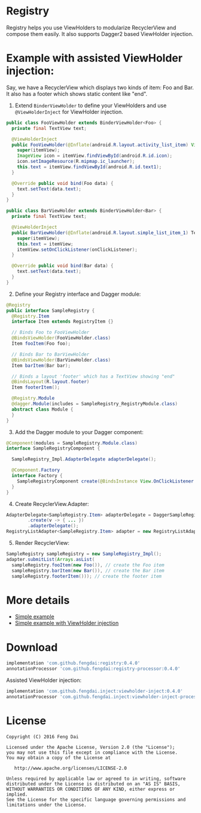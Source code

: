 # Registry

Registry helps you use ViewHolders to modularize RecyclerView and compose them easily. It also supports Dagger2 based ViewHolder injection.

# Example with assisted ViewHolder injection:

Say, we have a RecyclerView which displays two kinds of item: Foo and Bar. It also has a footer which shows static content like "end".

1. Extend `BinderViewHolder` to define your ViewHolders and use `@ViewHolderInject` for ViewHolder injection.
```java
public class FooViewHolder extends BinderViewHolder<Foo> {
  private final TextView text;

  @ViewHolderInject
  public FooViewHolder(@Inflate(android.R.layout.activity_list_item) View itemView) {
    super(itemView);
    ImageView icon = itemView.findViewById(android.R.id.icon);
    icon.setImageResource(R.mipmap.ic_launcher);
    this.text = itemView.findViewById(android.R.id.text1);
  }

  @Override public void bind(Foo data) {
    text.setText(data.text);
  }
}
```
```java
public class BarViewHolder extends BinderViewHolder<Bar> {
  private final TextView text;

  @ViewHolderInject
  public BarViewHolder(@Inflate(android.R.layout.simple_list_item_1) TextView itemView, View.OnClickListener onClickListener) {
    super(itemView);
    this.text = itemView;
    itemView.setOnClickListener(onClickListener);
  }

  @Override public void bind(Bar data) {
    text.setText(data.text);
  }
}
```

2. Define your Registry interface and Dagger module:
```java
@Registry
public interface SampleRegistry {
  @Registry.Item
  interface Item extends RegistryItem {}

  // Binds Foo to FooViewHolder
  @BindsViewHolder(FooViewHolder.class)
  Item fooItem(Foo foo);

  // Binds Bar to BarViewHolder
  @BindsViewHolder(BarViewHolder.class)
  Item barItem(Bar bar);

  // Binds a layout 'footer' which has a TextView showing "end"
  @BindsLayout(R.layout.footer)
  Item footerItem();

  @Registry.Module
  @dagger.Module(includes = SampleRegistry_RegistryModule.class)
  abstract class Module {
  }
}
```

3. Add the Dagger module to your Dagger component:
```java
@Component(modules = SampleRegistry.Module.class)
interface SampleRegistryComponent {

  SampleRegistry_Impl.AdapterDelegate adapterDelegate();

  @Component.Factory
  interface Factory {
    SampleRegistryComponent create(@BindsInstance View.OnClickListener onClickListener);
  }
}
```

4. Create RecyclerView.Adapter:
```java
AdapterDelegate<SampleRegistry.Item> adapterDelegate = DaggerSampleRegistryComponent.factory()
        .create(v -> { ... })
        .adapterDelegate();
RegistryListAdapter<SampleRegistry.Item> adapter = new RegistryListAdapter<>(adapterDelegate, new DiffCallback());
```

5. Render RecyclerView:
```java
SampleRegistry sampleRegistry = new SampleRegistry_Impl();
adapter.submitList(Arrays.asList(
  sampleRegistry.fooItem(new Foo()), // create the Foo item
  sampleRegistry.barItem(new Bar()), // create the Bar item
  sampleRegistry.footerItem())); // create the footer item
```

# More details

* [Simple example](https://github.com/fengdai/registry/tree/master/registry-sample)
* [Simple example with ViewHolder injection](https://github.com/fengdai/registry/tree/master/registry-viewholder-inject-sample)

# Download

```groovy
implementation 'com.github.fengdai:registry:0.4.0'
annotationProcessor 'com.github.fengdai:registry-processor:0.4.0'
```

Assisted ViewHolder injection:
```groovy
implementation 'com.github.fengdai.inject:viewholder-inject:0.4.0'
annotationProcessor 'com.github.fengdai.inject:viewholder-inject-processor:0.4.0'
```

# License

    Copyright (C) 2016 Feng Dai

    Licensed under the Apache License, Version 2.0 (the "License");
    you may not use this file except in compliance with the License.
    You may obtain a copy of the License at

       http://www.apache.org/licenses/LICENSE-2.0

    Unless required by applicable law or agreed to in writing, software
    distributed under the License is distributed on an "AS IS" BASIS,
    WITHOUT WARRANTIES OR CONDITIONS OF ANY KIND, either express or implied.
    See the License for the specific language governing permissions and
    limitations under the License.
